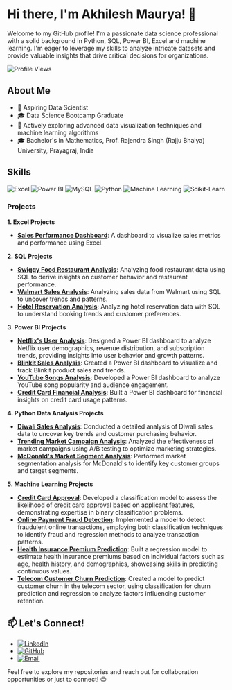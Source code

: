 # Hi there, I'm Akhilesh Maurya! 👋

Welcome to my GitHub profile! I'm a passionate data science professional with a solid background in Python, SQL, Power BI, Excel and machine learning. I'm eager to leverage my skills to analyze intricate datasets and provide valuable insights that drive critical decisions for organizations.

![Profile Views](https://komarev.com/ghpvc/?username=AkhileshMauryaa&color=blue)

## About Me

- 💼 Aspiring Data Scientist
- 🎓 Data Science Bootcamp Graduate
- 🌱 Actively exploring advanced data visualization techniques and machine learning algorithms
- 🎓 Bachelor's in Mathematics, Prof. Rajendra Singh (Rajju Bhaiya) University, Prayagraj, India

## Skills

![Excel](https://img.shields.io/badge/-Excel-217346?style=for-the-badge&logo=microsoft-excel&logoColor=white)
![Power BI](https://img.shields.io/badge/-Power%20BI-F2C811?style=for-the-badge&logo=power-bi&logoColor=black)
![MySQL](https://img.shields.io/badge/-MySQL-4479A1?style=for-the-badge&logo=mysql&logoColor=white)
![Python](https://img.shields.io/badge/-Python-3776AB?style=for-the-badge&logo=python&logoColor=white)
![Machine Learning](https://img.shields.io/badge/-Machine%20Learning-0078D4?style=for-the-badge&logo=machine-learning&logoColor=white)
![Scikit-Learn](https://img.shields.io/badge/-Scikit--Learn-F7931E?style=for-the-badge&logo=scikit-learn&logoColor=white)

### Projects

**1. Excel Projects**
- **[Sales Performance Dashboard](https://github.com/AkhileshMauryaa/Excel_Projects)**: A dashboard to visualize sales metrics and performance using Excel.

**2. SQL Projects**
- **[Swiggy Food Restaurant Analysis](https://github.com/AkhileshMauryaa/SQL_data_analysis_projects/tree/main/Swiggy%20Food%20Restaurant%20Analysis%20Using%20SQL)**: Analyzing food restaurant data using SQL to derive insights on customer behavior and restaurant performance.
- **[Walmart Sales Analysis](https://github.com/AkhileshMauryaa/SQL_data_analysis_projects/tree/main/Walmart%20Sales%20Analysis%20Using%20Sql)**: Analyzing sales data from Walmart using SQL to uncover trends and patterns.
- **[Hotel Reservation Analysis](https://github.com/AkhileshMauryaa/SQL_data_analysis_projects/tree/main/Hotel%20Reservation%20Analysis%20with%20SQL)**: Analyzing hotel reservation data with SQL to understand booking trends and customer preferences.

**3. Power BI Projects**
- **[Netflix's User Analysis](https://github.com/AkhileshMauryaa/Netflix_user_analysis_dashboard)**: Designed a Power BI dashboard to analyze Netflix user demographics, revenue distribution, and subscription trends, providing insights into user behavior and growth patterns.
- **[Blinkit Sales Analysis](https://github.com/AkhileshMauryaa/blinkit_Power_BI_projects)**: Created a Power BI dashboard to visualize and track Blinkit product sales and trends.
- **[YouTube Songs Analysis](https://github.com/AkhileshMauryaa/Youtube_songs_analysis_using_power_bI)**: Developed a Power BI dashboard to analyze YouTube song popularity and audience engagement.
- **[Credit Card Financial Analysis](https://github.com/AkhileshMauryaa/Credit_card_financial_Dashboard.)**: Built a Power BI dashboard for financial insights on credit card usage patterns.
  
**4. Python Data Analysis Projects**
- **[Diwali Sales Analysis](https://github.com/AkhileshMauryaa/Data_Analysis_Projects_Python/blob/main/Diwali_Sales_Analysis.ipynb)**: Conducted a detailed analysis of Diwali sales data to uncover key trends and customer purchasing behavior.
- **[Trending Market Campaign Analysis](https://github.com/AkhileshMauryaa/Trending_Market_Ab_testing_Projects)**: Analyzed the effectiveness of market campaigns using A/B testing to optimize marketing strategies.
- **[McDonald's Market Segment Analysis](https://github.com/AkhileshMauryaa/MC_Donald-s_Market_Segment_Analysis)**: Performed market segmentation analysis for McDonald's to identify key customer groups and target segments.

**5. Machine Learning Projects**
- **[Credit Card Approval](https://github.com/AkhileshMauryaa/credit_card_approvals_prediction)**: Developed a classification model to assess the likelihood of credit card approval based on applicant features, demonstrating expertise in binary classification problems. 
- **[Online Payment Fraud Detection](https://github.com/AkhileshMauryaa/Online_Payment_fraud_detection-)**: Implemented a model to detect fraudulent online transactions, employing both classification techniques to identify fraud and regression methods to analyze transaction patterns.
- **[Health Insurance Premium Prediction](https://github.com/AkhileshMauryaa/health_insurance_premium_prediction)**: Built a regression model to estimate health insurance premiums based on individual factors such as age, health history, and demographics, showcasing skills in predicting continuous values.
- **[Telecom Customer Churn Prediction](https://github.com/AkhileshMauryaa/Telecom_customer_churn_prediction)**: Created a model to predict customer churn in the telecom sector, using classification for churn prediction and regression to analyze factors influencing customer retention.

## 📫 Let's Connect!

- [![LinkedIn](https://img.shields.io/badge/-LinkedIn-0077B5?style=for-the-badge&logo=linkedin&logoColor=white)](https://www.linkedin.com/in/akhilesh-mauryaa)
- [![GitHub](https://img.shields.io/badge/-GitHub-181717?style=for-the-badge&logo=github&logoColor=white)](https://github.com/AkhileshMauryaa)
- [![Email](https://img.shields.io/badge/-Email-D14836?style=for-the-badge&logo=gmail&logoColor=white)](mailto:ankit15oct2000@gmail.com)

Feel free to explore my repositories and reach out for collaboration opportunities or just to connect! 😊
